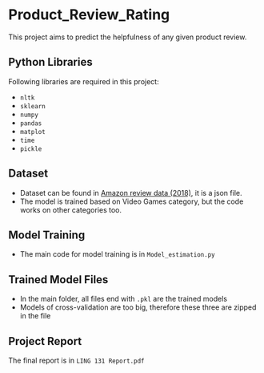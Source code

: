 # Product_Review_Rating
This project aims to predict the helpfulness of any given product review.

## Python Libraries
Following libraries are required in this project:
* `nltk`
* `sklearn`
* `numpy`
* `pandas`
* `matplot`
* `time`
* `pickle`

## Dataset
* Dataset can be found in [Amazon review data (2018)](http://deepyeti.ucsd.edu/jianmo/amazon/index.html), it is a json file.
* The model is trained based on Video Games category, but the code works on other categories too.

## Model Training
* The main code for model training is in `Model_estimation.py`

## Trained Model Files
* In the main folder, all files end with `.pkl` are the trained models
* Models of cross-validation are too big, therefore these three are zipped in the file 

## Project Report
The final report is in `LING 131 Report.pdf`
